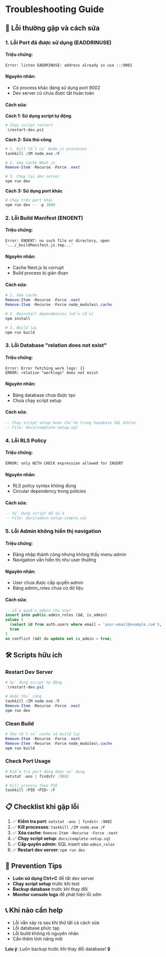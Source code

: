 # Troubleshooting Guide

## 🚨 **Lỗi thường gặp và cách sửa**

### 1. **Lỗi Port đã được sử dụng (EADDRINUSE)**

#### **Triệu chứng:**
```
Error: listen EADDRINUSE: address already in use :::9002
```

#### **Nguyên nhân:**
- Có process khác đang sử dụng port 9002
- Dev server cũ chưa được tắt hoàn toàn

#### **Cách sửa:**

**Cách 1: Sử dụng script tự động**
```powershell
# Chạy script restart
.\restart-dev.ps1
```

**Cách 2: Sửa thủ công**
```powershell
# 1. Kill tất cả Node.js processes
taskkill /IM node.exe /F

# 2. Xóa cache Next.js
Remove-Item -Recurse -Force .next

# 3. Chạy lại dev server
npm run dev
```

**Cách 3: Sử dụng port khác**
```powershell
# Chạy trên port khác
npm run dev -- -p 3000
```

### 2. **Lỗi Build Manifest (ENOENT)**

#### **Triệu chứng:**
```
Error: ENOENT: no such file or directory, open '.../_buildManifest.js.tmp...'
```

#### **Nguyên nhân:**
- Cache Next.js bị corrupt
- Build process bị gián đoạn

#### **Cách sửa:**
```powershell
# 1. Xóa cache
Remove-Item -Recurse -Force .next
Remove-Item -Recurse -Force node_modules\.cache

# 2. Reinstall dependencies (nếu cần)
npm install

# 3. Build lại
npm run build
```

### 3. **Lỗi Database "relation does not exist"**

#### **Triệu chứng:**
```
Error: Error fetching work logs: {}
ERROR: relation "worklogs" does not exist
```

#### **Nguyên nhân:**
- Bảng database chưa được tạo
- Chưa chạy script setup

#### **Cách sửa:**
```sql
-- Chạy script setup hoàn chỉnh trong Supabase SQL Editor
-- File: docs/complete-setup.sql
```

### 4. **Lỗi RLS Policy**

#### **Triệu chứng:**
```
ERROR: only WITH CHECK expression allowed for INSERT
```

#### **Nguyên nhân:**
- RLS policy syntax không đúng
- Circular dependency trong policies

#### **Cách sửa:**
```sql
-- Sử dụng script đã sửa
-- File: docs/admin-setup-simple.sql
```

### 5. **Lỗi Admin không hiển thị navigation**

#### **Triệu chứng:**
- Đăng nhập thành công nhưng không thấy menu admin
- Navigation vẫn hiển thị như user thường

#### **Nguyên nhân:**
- User chưa được cấp quyền admin
- Bảng admin_roles chưa có dữ liệu

#### **Cách sửa:**
```sql
-- Cấp quyền admin cho user
insert into public.admin_roles (id, is_admin)
values (
  (select id from auth.users where email = 'your-email@example.com'), 
  true
)
on conflict (id) do update set is_admin = true;
```

## 🛠️ **Scripts hữu ích**

### **Restart Dev Server**
```powershell
# Sử dụng script tự động
.\restart-dev.ps1

# Hoặc thủ công
taskkill /IM node.exe /F
Remove-Item -Recurse -Force .next
npm run dev
```

### **Clean Build**
```powershell
# Xóa tất cả cache và build lại
Remove-Item -Recurse -Force .next
Remove-Item -Recurse -Force node_modules\.cache
npm run build
```

### **Check Port Usage**
```powershell
# Kiểm tra port đang được sử dụng
netstat -ano | findstr :9002

# Kill process theo PID
taskkill /PID <PID> /F
```

## 📋 **Checklist khi gặp lỗi**

1. ✅ **Kiểm tra port**: `netstat -ano | findstr :9002`
2. ✅ **Kill processes**: `taskkill /IM node.exe /F`
3. ✅ **Xóa cache**: `Remove-Item -Recurse -Force .next`
4. ✅ **Chạy script setup**: `docs/complete-setup.sql`
5. ✅ **Cấp quyền admin**: SQL insert vào `admin_roles`
6. ✅ **Restart dev server**: `npm run dev`

## 🚀 **Prevention Tips**

- **Luôn sử dụng Ctrl+C** để tắt dev server
- **Chạy script setup** trước khi test
- **Backup database** trước khi thay đổi
- **Monitor console logs** để phát hiện lỗi sớm

## 📞 **Khi nào cần help**

- Lỗi vẫn xảy ra sau khi thử tất cả cách sửa
- Lỗi database phức tạp
- Lỗi build không rõ nguyên nhân
- Cần thêm tính năng mới

**Lưu ý**: Luôn backup trước khi thay đổi database! 🔒


